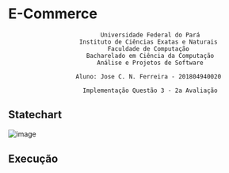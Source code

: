 # E-Commerce

```
                          Universidade Federal do Pará
                    Instituto de Ciências Exatas e Naturais
                            Faculdade de Computação
                      Bacharelado em Ciência da Computação
                         Análise e Projetos de Software

                   Aluno: Jose C. N. Ferreira - 201804940020

                     Implementação Questão 3 - 2a Avaliação
```

## Statechart

![image](https://user-images.githubusercontent.com/38339200/200930254-71ebe934-56cb-4d2d-b69b-295bb03b0354.png)

## Execução

